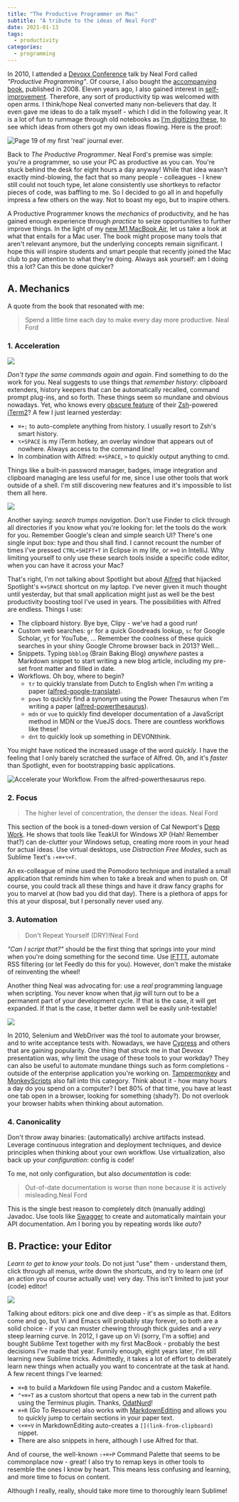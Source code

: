 ```yaml
---
title: "The Productive Programmer on Mac"
subtitle: "A tribute to the ideas of Neal Ford"
date: 2021-01-13
tags:
  - productivity
categories:
  - programming
---
```


In 2010, I attended a [Devoxx Conference](https://devoxx.be/) talk by Neal Ford called _"Productive Programming"_. Of course, I also bought the [accompanying book](https://www.goodreads.com/book/show/3411606-the-productive-programmer?from_search=true&from_srp=true&qid=JyUZOnUvOl&rank=1), published in 2008. Eleven years ago, I also gained interest in [self-improvement](/tags/self-improvement/). Therefore, any sort of productivity tip was welcomed with open arms. I think/hope Neal converted many non-believers that day. It even gave me ideas to do a talk myself - which I did in the following year. It is a lot of fun to rummage through old notebooks as [I'm digitizing these](/post/2021/01/digitizing-journals-using-devonthink/), to see which ideas from others got my own ideas flowing. Here is the proof:

![](../devoxx-note.jpg "Page 19 of my first 'real' journal ever.")

Back to _The Productive Programmer_. Neal Ford's premise was simple: you're a programmer, so use your PC as productive as you can. You're stuck behind the desk for eight hours a day anyway! While that idea wasn't exactly mind-blowing, the fact that so many people - colleagues - I knew still could not touch type, let alone consistently use shortkeys to refactor pieces of code, was baffling to me. So I decided to go all in and hopefully impress a few others on the way. Not to boast my ego, but to inspire others. 

A Productive Programmer knows the _mechanics_ of productivity, and he has gained enough experience through _practice_ to seize opportunities to further improve things. In the light of my [new M1 MacBook Air](/post/2020/12/developing-on-apple-m1-silicon/), let us take a look at what that entails for a Mac user. The book might propose many tools that aren't relevant anymore, but the underlying concepts remain significant. I hope this will inspire students and smart people that recently joined the Mac club to pay attention to what they're doing. Always ask yourself: am I doing this a lot? Can this be done quicker?

## A. Mechanics

A quote from the book that resonated with me:

> Spend a little time each day to make every day more productive. <span>Neal Ford</span>

### 1. Acceleration

![](../icon-iterm.png#right)

_Don't type the same commands again and again_. Find something to do the work for you. Neal suggests to use things that _remember history_: clipboard extenders, history keepers that can be automatically recalled, command prompt plug-ins, and so forth. These things seem so mundane and obvious nowadays. Yet, who knows every [obscure feature](https://iterm2.com/features.html) of their [Zsh](https://www.zsh.org/)-powered [iTerm2](https://iterm2.com/)? A few I just learned yesterday:

- `⌘+;` to auto-complete anything from history. I usually resort to Zsh's smart history.
- `⌥+SPACE` is my iTerm hotkey, an overlay window that appears out of nowhere. Always access to the command line!
- In combination with Alfred: `⌘+SPACE`, `>` to quickly output anything to cmd.

Things like a built-in password manager, badges, image integration and clipboard managing are less useful for me, since I use other tools that work outside of a shell. I'm still discovering new features and it's impossible to list them all here. 

![](../icon-alfred.png#right)

Another saying: _search trumps navigation_. Don't use Finder to click through all directories if you know what you're looking for: let the tools do the work for you. Remember Google's clean and simple search UI? There's one single input box: type and thou shall find. I cannot recount the number of times I've pressed `CTRL+SHIFT+T` in Eclipse in my life, or `⌘+O` in IntelliJ. Why limiting yourself to only use these search tools inside a specific code editor, when you can have it across your Mac?

That's right, I'm not talking about Spotlight but about [Alfred](https://www.alfredapp.com/) that hijacked Spotlight's `⌘+SPACE` shortcut on my laptop. I've never given it much thought until yesterday, but that small application might just as well be the best productivity boosting tool I've used in years. The possibilities with Alfred are endless. Things I use:

- The clipboard history. Bye bye, Clipy - we've had a good run!
- Custom web searches: `gr` for a quick Goodreads lookup, `sc` for Google Scholar, `yt` for YouTube, ... Remember the coolness of these quick searches in your shiny Google Chrome browser back in 2013? Well... 
- Snippets. Typing `bbblog` (Brain Baking Blog) _anywhere_ pastes a Markdown snippet to start writing a new blog article, including my pre-set front matter and filled in date. 
- Workflows. Oh boy, where to begin?
    + `tr` to quickly translate from Dutch to English when I'm writing a paper ([alfred-google-translate](https://github.com/xfslove/alfred-google-translate)).
    + `pows` to quickly find a synonym using the Power Thesaurus when I'm writing a paper ([alfred-powerthesaurus](https://github.com/clarencecastillo/alfred-powerthesaurus)).
    + `mdn` or `vue` to quickly find developer documentation of a JavaScript method in MDN or the VueJS docs. There are countless workflows like these!
    + `dnt` to quickly look up something in DEVONthink.

You might have noticed the increased usage of the word _quickly_. I have the feeling that I only barely scratched the surface of Alfred. Oh, and it's _faster_ than Spotlight, even for bootstrapping basic applications.

![](../alfred-demo.gif "Accelerate your Workflow. From the alfred-powerthesaurus repo.")

### 2. Focus

> The higher level of concentration, the denser the ideas. <span>Neal Ford</span>

This section of the book is a toned-down version of Cal Newport's [Deep Work](https://www.goodreads.com/book/show/25744928-deep-work?from_search=true&from_srp=true&qid=sGwpE3mzlh&rank=1). He shows that tools like TeakUI for Windows XP (Hah! Remember that?) can de-clutter your Windows setup, creating more room in your head for actual ideas. Use virtual desktops, use _Distraction Free Modes_, such as Sublime Text's `⇧+⌘+⌥+F`.

An ex-colleague of mine used the Pomodoro technique and installed a small application that reminds him when to take a break and when to push on. Of course, you could track all these things and have it draw fancy graphs for you to marvel at (how bad you did that day). There is a plethora of apps for this at your disposal, but I personally never used any. 

### 3. Automation

> Don't Repeat Yourself (DRY)!<span>Neal Ford</span>

_"Can I script that?"_ should be the first thing that springs into your mind when you're doing something for the second time. Use [IFTTT](https://ifttt.com/), automate RSS filtering (or let Feedly do this for you). However, don't make the mistake of reinventing the wheel!

Another thing Neal was advocating for: use a _real_ programming language when scripting. You never know when that _jig_ will turn out to be a permanent part of your development cycle. If that is the case, it will get expanded. If that is the case, it better damn well be easily unit-testable!

![](../icon-firefox.png#right)

In 2010, Selenium and WebDriver was thé tool to automate your browser, and to write acceptance tests with. Nowadays, we have [Cypress](https://www.cypress.io/) and others that are gaining popularity. One thing that struck me in that Devoxx presentation was, why limit the usage of these tools to your workday? They can also be useful to automate mundane things such as form completions - outside of the enterprise application you're working on. [Tampermonkey](https://www.tampermonkey.net/scripts.php) and [MonkeyScripts](https://monkeyscripts.org/) also fall into this category. Think about it - how many hours a day do you spend on a computer? I bet 80% of that time, you have at least one tab open in a browser, looking for something (shady?). Do not overlook your browser habits when thinking about automation. 

### 4. Canonicality

Don't throw away binaries: (automatically) archive artifacts instead. Leverage continuous integration and deployment techniques, and device principles when thinking about your own workflow. Use virtualization, also back up your _configuration_: config is code! 

To me, not only configuration, but also _documentation_ is code:

> Out-of-date documentation is worse than none because it is actively misleading.<span>Neal Ford</span>

This is the single best reason to completely ditch (manually adding) Javadoc. Use tools like [Swagger](https://swagger.io/) to create and automatically maintain your API documentation. Am I boring you by repeating words like _auto_? 

## B. Practice: your Editor

_Learn to get to know your tools._ Do not just "use" them - understand them, click through all menus, write down the shortcuts, and try to learn one (of an action you of course actually use) very day. This isn't limited to just your (code) editor! 

![](../icon-sublime.png#right)

Talking about editors: pick one and dive deep - it's as simple as that. Editors come and go, but Vi and Emacs will probably stay forever, so both are a solid choice - if you can muster chewing through thick guides and a _very_ steep learning curve. In 2012, I gave up on Vi (sorry, I'm a softie) and bought Sublime Text together with my first MacBook - probably the best decisions I've made that year. Funnily enough, eight years later, I'm still learning new Sublime tricks. Admittedly, it takes a lot of effort to deliberately learn new things when actually you want to concentrate at the task at hand. A few recent things I've learned:

- `⌘+B` to build a Markdown file using Pandoc and a custom Makefile. 
- `^+⌘+T` as a custom shortcut that opens a new tab in the current path using the Terminus plugin. Thanks, [OdatNurd](https://www.youtube.com/watch?v=mV0ghkMwTQc)!
- `⌘+R` (Go To Resource) also works with [MarkdownEditing](https://github.com/SublimeText-Markdown/MarkdownEditing) and allows you to quickly jump to certain sections in your paper text.
- `⌥+⌘+V` in MarkdownEditing auto-creates a `[](link-from-clipboard)` nippet.
- There are also snippets in here, although I use Alfred for that. 

And of course, the well-known  `⇧+⌘+P` Command Palette that seems to be commonplace now - great! I also try to remap keys in other tools to resemble the ones I know by heart. This means less confusing and learning, and more time to focus on content.

Although I really, really, should take more time to thoroughly learn Sublime! 


